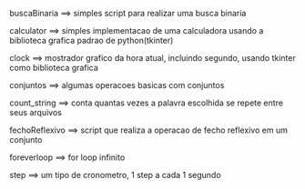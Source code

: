 buscaBinaria ==> simples script para realizar uma busca binaria

calculator ==> simples implementacao de uma calculadora usando a biblioteca grafica padrao de python(tkinter)

clock ==> mostrador grafico da hora atual, incluindo segundo, usando tkinter como biblioteca grafica

conjuntos ==> algumas operacoes basicas com conjuntos

count_string ==> conta quantas vezes a palavra escolhida se repete entre seus arquivos

fechoReflexivo ==> script que realiza a operacao de 
fecho reflexivo em um conjunto

foreverloop ==> for loop infinito

step ==> um tipo de cronometro, 1 step a cada 1 segundo
